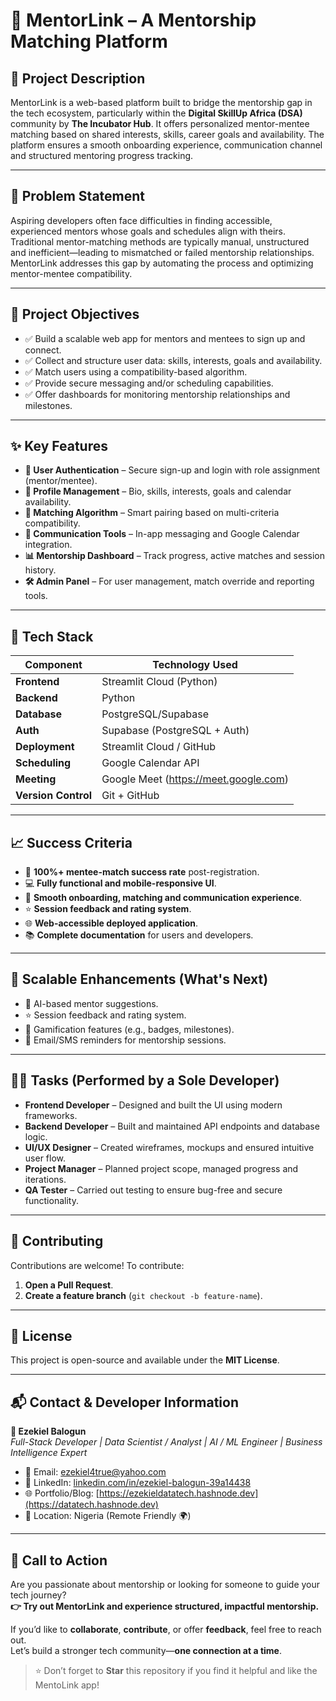 # 🎯 MentorLink – A Mentorship Matching Platform

## 📌 Project Description

MentorLink is a web-based platform built to bridge the mentorship gap in the tech ecosystem, particularly within the **Digital SkillUp Africa (DSA)** community by **The Incubator Hub**. It offers personalized mentor-mentee matching based on shared interests, skills, career goals and availability. The platform ensures a smooth onboarding experience, communication channel and structured mentoring progress tracking.

---

## 🚧 Problem Statement

Aspiring developers often face difficulties in finding accessible, experienced mentors whose goals and schedules align with theirs. Traditional mentor-matching methods are typically manual, unstructured and inefficient—leading to mismatched or failed mentorship relationships. MentorLink addresses this gap by automating the process and optimizing mentor-mentee compatibility.

---

## 🎯 Project Objectives

- ✅ Build a scalable web app for mentors and mentees to sign up and connect.
- ✅ Collect and structure user data: skills, interests, goals and availability.
- ✅ Match users using a compatibility-based algorithm.
- ✅ Provide secure messaging and/or scheduling capabilities.
- ✅ Offer dashboards for monitoring mentorship relationships and milestones.

---

## ✨ Key Features

- **🔐 User Authentication** – Secure sign-up and login with role assignment (mentor/mentee).
- **👤 Profile Management** – Bio, skills, interests, goals and calendar availability.
- **🤝 Matching Algorithm** – Smart pairing based on multi-criteria compatibility.
- **💬 Communication Tools** – In-app messaging and Google Calendar integration.
- **📊 Mentorship Dashboard** – Track progress, active matches and session history.
- **🛠️ Admin Panel** – For user management, match override and reporting tools.

---

## 🧪 Tech Stack

| Component        | Technology Used                            |
|------------------|--------------------------------------------|
| **Frontend**     | Streamlit Cloud (Python)                    |
| **Backend**      | Python                                     |
| **Database**     | PostgreSQL/Supabase                        |
| **Auth**         | Supabase (PostgreSQL + Auth)               |
| **Deployment**   | Streamlit Cloud / GitHub                   |
| **Scheduling**   | Google Calendar API                        |
| **Meeting**      | Google Meet (https://meet.google.com)      |
| **Version Control** | Git + GitHub                          |

---

## 📈 Success Criteria

- 🎯 **100%+ mentee-match success rate** post-registration.  
- 💻 **Fully functional and mobile-responsive UI**.  
- 🔄 **Smooth onboarding, matching and communication experience**.
- ⭐ **Session feedback and rating system**.  
- 🌐 **Web-accessible deployed application**.  
- 📚 **Complete documentation** for users and developers.

---

## 🚀 Scalable Enhancements (What's Next)

- 🤖 AI-based mentor suggestions.  
- ⭐ Session feedback and rating system.  
- 🏅 Gamification features (e.g., badges, milestones).  
- 🔔 Email/SMS reminders for mentorship sessions.

---

## 👨‍💻 Tasks (Performed by a Sole Developer)

- **Frontend Developer** – Designed and built the UI using modern frameworks.  
- **Backend Developer** – Built and maintained API endpoints and database logic.  
- **UI/UX Designer** – Created wireframes, mockups and ensured intuitive user flow.  
- **Project Manager** – Planned project scope, managed progress and iterations.  
- **QA Tester** – Carried out testing to ensure bug-free and secure functionality.

---

## 🤝 Contributing

Contributions are welcome! To contribute:

1. **Open a Pull Request**.
2. **Create a feature branch** (`git checkout -b feature-name`).  

---

## 🧾 License

This project is open-source and available under the **MIT License**.

---

## 📬 Contact & Developer Information

**👤 Ezekiel Balogun**  
*Full-Stack Developer | Data Scientist / Analyst | AI / ML Engineer | Business Intelligence Expert*

- 📧 Email: [ezekiel4true@yahoo.com](mailto:ezekiel4true@yahoo.com)  
- 💼 LinkedIn: [linkedin.com/in/ezekiel-balogun-39a14438](https://linkedin.com/in/ezekiel-balogun-39a14438)  
- 🌐 Portfolio/Blog: [https://ezekieldatatech.hashnode.dev](https://datatech.hashnode.dev)  
- 📍 Location: Nigeria (Remote Friendly 🌍)

---

## 📢 Call to Action

Are you passionate about mentorship or looking for someone to guide your tech journey?  
**👉 Try out MentorLink and experience structured, impactful mentorship.**

If you’d like to **collaborate**, **contribute**, or offer **feedback**, feel free to reach out.  
Let’s build a stronger tech community—**one connection at a time**.

> ⭐ Don’t forget to **Star** this repository if you find it helpful and like the MentoLink app!

